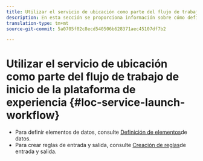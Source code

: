 ```yaml
---
title: Utilizar el servicio de ubicación como parte del flujo de trabajo de inicio de la plataforma de experiencia
description: En esta sección se proporciona información sobre cómo definir los elementos de datos y crear reglas de entrada y salida en Experience Platform Launch que se pueden utilizar con el servicio de ubicación.
translation-type: tm+mt
source-git-commit: 5a0705f02c8ecd540506b628371aec45107df7b2

---
```



# Utilizar el servicio de ubicación como parte del flujo de trabajo de inicio de la plataforma de experiencia {#loc-service-launch-workflow}

* Para definir elementos de datos, consulte [Definición de elementos](/help/use-places-launch-workflow/define-data-elements.md)de datos.
* Para crear reglas de entrada y salida, consulte [Creación de reglas](/help/use-places-launch-workflow/create-rule-places-property.md)de entrada y salida.